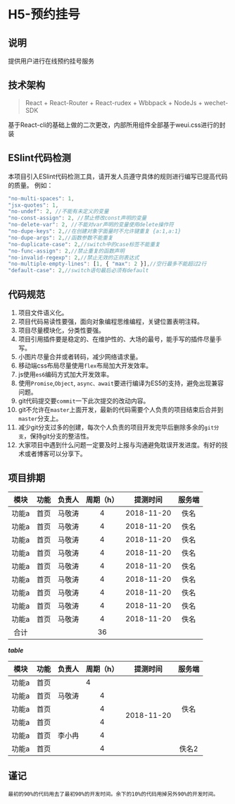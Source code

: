 # H5-预约挂号


## 说明
提供用户进行在线预约挂号服务

## 技术架构
> React + React-Router + React-rudex + Wbbpack + NodeJs + wechet-SDK

基于React-cli的基础上做的二次更改，内部所用组件全部基于weui.css进行的封装

## ESlint代码检测
本项目引入ESlint代码检测工具，请开发人员遵守具体的规则进行编写已提高代码的质量。
例如：

```javascript
"no-multi-spaces": 1,
"jsx-quotes": 1,
"no-undef": 2, //不能有未定义的变量
"no-const-assign": 2, //禁止修改const声明的变量
"no-delete-var": 2, //不能对var声明的变量使用delete操作符
"no-dupe-keys": 2,//在创建对象字面量时不允许键重复 {a:1,a:1}
"no-dupe-args": 2,//函数参数不能重复
"no-duplicate-case": 2,//switch中的case标签不能重复
"no-func-assign": 2,//禁止重复的函数声明
"no-invalid-regexp": 2,//禁止无效的正则表达式
"no-multiple-empty-lines": [1, { "max": 2 }],//空行最多不能超过2行
"default-case": 2,//switch语句最后必须有default
```

## 代码规范
1. 项目文件语义化。
2. 项目代码易读性要强，面向对象编程思维编程，关键位置表明注释。
3. 项目尽量模块化，分类性要强。
4. 项目引用插件要是稳定的、在维护性的、大场的最号，能手写的插件尽量手写。
5. 小图片尽量合并或者转码，减少网络请求量。
6. 移动端css布局尽量使用`flex`布局加大开发效率。
7. js使用`es6`编码方式加大开发效率。
8. 使用`Promise`,`Object`, `async、await`要进行编译为ES5的支持，避免出现兼容问题。
9. git代码提交要`commit`一下此次提交的改动内容。
10. git不允许在`master`上面开发，最新的代码需要个人负责的项目结束后合并到`master`分支上。
11. 减少git分支过多的创建，每次个人负责的项目开发完毕后删除多余的`git分支`，保持git分支的整洁性。
12. 大家项目中遇到什么问题一定要及时上报与沟通避免耽误开发进度。有好的技术或者博客可以分享下。

## 项目排期

| 模块 | 功能 | 负责人 | 周期（h）| 提测时间 | 服务端 |
| :--: | :--: | :--: | :--: | :--: | :--: |
| 功能a | 首页 | 马敬涛 | 4 | 2018-11-20 | 佚名 |
| 功能a | 首页 | 马敬涛 | 4 | 2018-11-20 | 佚名 |
| 功能a | 首页 | 马敬涛 | 4 | 2018-11-20 | 佚名 |
| 功能a | 首页 | 马敬涛 | 4 | 2018-11-20 | 佚名 |
| 功能a | 首页 | 马敬涛 | 4 | 2018-11-20 | 佚名 |
| 功能a | 首页 | 马敬涛 | 4 | 2018-11-20 | 佚名 |
| 功能a | 首页 | 马敬涛 | 4 | 2018-11-20 | 佚名 |
| 功能a | 首页 | 马敬涛 | 4 | 2018-11-20 | 佚名 |
| 功能a | 首页 | 马敬涛 | 4 | 2018-11-20 | 佚名 |
| 合计 |  |  | 36 |  |  |



***table***
<table>
    <thead>
        <tr>
            <th>模块</th>
            <th>功能</th>
            <th>负责人</th>
            <th>周期（h）</th>
            <th>提测时间</th>
            <th>服务端</th>
        </tr>
    </thead>
    <tbody>
        <tr>
            <td>功能a</td>
            <td>首页</th>
            <td rowspan="3">马敬涛</th>
            <td textAlign=center>4</th>
            <td rowspan="6">2018-11-20</th>
            <td rowspan="5" style="text-align:center;">佚名</td>
        </tr>
        <tr>
            <td>功能a</td>
            <td>首页</th>
            <td style="text-align:center;">4</th>
        </tr>
        <tr>
            <td>功能a</td>
            <td>首页</th>
            <td style="text-align:center;">4</th>
        </tr>
        <tr>
            <td>功能a</td>
            <td>首页</th>
            <td rowspan="3">李小冉</th>
            <td style="text-align:center;">4</th>
        </tr>
        <tr>
            <td>功能a</td>
            <td>首页</th>
            <td style="text-align:center;">4</th>
        </tr>
        <tr>
            <td>功能a</td>
            <td>首页</th>
            <td style="text-align:center;">4</th>
            <td style="text-align:center;">佚名2</td>
        </tr>
    </tbody>
</table>


## 谨记
```text
最初的90%的代码用去了最初90%的开发时间。余下的10%的代码用掉另外90%的开发时间。
```